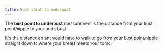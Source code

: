 ```yaml
---
title: Bust point to underbust
---
```


The **bust point to underbust** measurement is the distance from your bust point/nipple to your underbust.

It's the distance an ant would have to walk to go from your bust point/nipple straight down to where your breast meets your torso.
